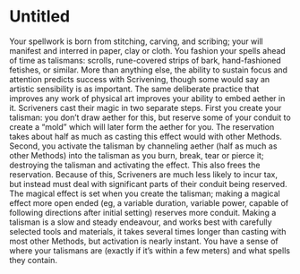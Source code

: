# Untitled

Your spellwork is born from stitching, carving, and scribing; your will manifest and interred in paper, clay or cloth. You fashion your spells ahead of time as talismans: scrolls, rune-covered strips of bark, hand-fashioned fetishes, or similar. More than anything else, the ability to sustain focus and attention predicts success with Scrivening, though some would say an artistic sensibility is as important. The same deliberate practice that improves any work of physical art improves your ability to embed aether in it. Scriveners cast their magic in two separate steps. First you create your talisman: you don’t draw aether for this, but reserve some of your conduit to create a “mold” which will later form the aether for you. The reservation takes about half as much as casting this effect would with other Methods. Second, you activate the talisman by channeling aether (half as much as other Methods) into the talisman as you burn, break, tear or pierce it; destroying the talisman and activating the effect. This also frees the reservation. Because of this, Scriveners are much less likely to incur tax, but instead must deal with significant parts of their conduit being reserved. The magical effect is set when you create the talisman; making a magical effect more open ended (eg, a variable duration, variable power, capable of following directions after initial setting) reserves more conduit. Making a talisman is a slow and steady endeavour, and works best with carefully selected tools and materials, it takes several times longer than casting with most other Methods, but activation is nearly instant. You have a sense of where your talismans are (exactly if it’s within a few meters) and what spells they contain.